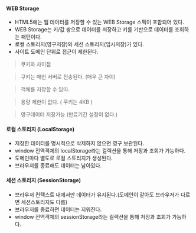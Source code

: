 #### WEB Storage

- HTML5에는 웹 데이터를 저장할 수 있는 WEB Storage 스펙이 포함되어 있다.
- WEB Storage는 키/값 쌍으로 데이터를 저장하고 키를 기반으로 데이터를 조회하는 패턴이다.
- 로컬 스토리지(영구저장)와 세션 스토리지(임시저장)가 있다.
- 사이트 도메인 단위로 접근이 제한된다.

> 쿠키와 차이점

> 쿠키는 매번 서버로 전송된다. (매우 큰 차이)

> 객체를 저장할 수 있따.

> 용량 제한이 없다. ( 쿠키는 4KB )

> 영구데이터 저장가능 (만료기간 설정이 없다.)

#### 로컬 스토리지 (LocalStorage)

- 저장한 데이터를 명시적으로 삭제하지 않으면 영구 보관된다.
- window 전역객체의 localStorage라는 컬렉션을 통해 저장과 조회가 가능하다.
- 도메인마다 별도로 로컬 스토리지가 생성된다.
- 브라우저를 종료해도 데이터는 남아있다.

#### 세션 스토리지 (SessionStorage)

- 브라우저 컨텍스트 내에서만 데이터가 유지된다.(도메인이 같아도 브라우저가 다르면 세션스토리지도 다름)
- 브라우저를 종료하면 데이터는 지워진다.
- window 전역객체의 sessionStorage라는 컬렉션을 통해 저장과 조회가 가능하다.